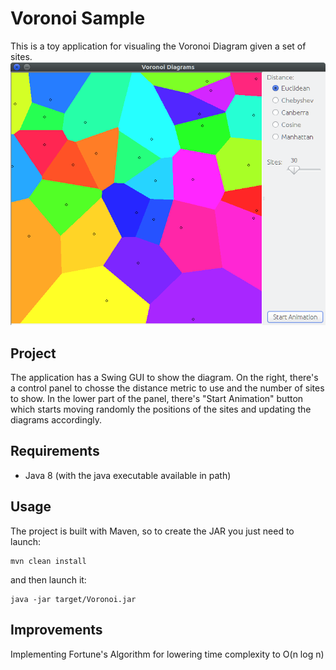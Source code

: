 # Voronoi Sample
This is a toy application for visualing the Voronoi Diagram given a set of sites.
<br/>
![Vornoi sample screenshot](https://raw.githubusercontent.com/andreaiacono/andreaiacono.github.io/master/img/voronoi.png)

## Project
The application has a Swing GUI to show the diagram. On the right, there's a control panel to chosse the distance metric to use and the number of sites to show.
In the lower part of the panel, there's "Start Animation" button which starts moving randomly the positions of the sites and updating the diagrams accordingly.
 
## Requirements

* Java 8 (with the java executable available in path)

## Usage
The project is built with Maven, so to create the JAR you just need to launch:

    mvn clean install
    
and then launch it:

    java -jar target/Voronoi.jar
    

## Improvements
Implementing Fortune's Algorithm for lowering time complexity to O(n log n)
